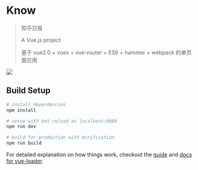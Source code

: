 # Know

> 知乎日报
>
> A Vue.js project
>
> 基于 vue2.0 + vuex + vue-router + ES6 + hammer + webpack 的单页面应用

![](https://github.com/Damonlw/knowGit/raw/master/logo/zhihu.png)

## Build Setup

``` bash
# install dependencies
npm install

# serve with hot reload at localhost:8080
npm run dev

# build for production with minification
npm run build
```

For detailed explanation on how things work, checkout the [guide](http://vuejs-templates.github.io/webpack/) and [docs for vue-loader](http://vuejs.github.io/vue-loader).

